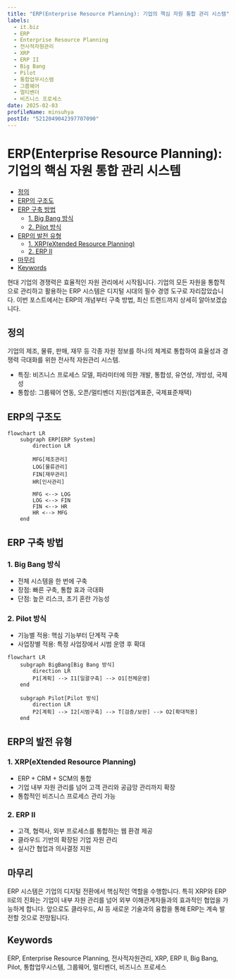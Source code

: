 ```yaml
---
title: "ERP(Enterprise Resource Planning): 기업의 핵심 자원 통합 관리 시스템"
labels:
  - it.biz
  - ERP
  - Enterprise Resource Planning
  - 전사적자원관리
  - XRP
  - ERP II
  - Big Bang
  - Pilot
  - 통합업무시스템
  - 그룹웨어
  - 멀티벤더
  - 비즈니스 프로세스
date: 2025-02-03
profileName: minsuhya
postId: "5212049042397707090"
---
```


# ERP(Enterprise Resource Planning): 기업의 핵심 자원 통합 관리 시스템

<!-- mtoc-start -->

- [정의](#정의)
- [ERP의 구조도](#erp의-구조도)
- [ERP 구축 방법](#erp-구축-방법)
  - [1. Big Bang 방식](#1-big-bang-방식)
  - [2. Pilot 방식](#2-pilot-방식)
- [ERP의 발전 유형](#erp의-발전-유형)
  - [1. XRP(eXtended Resource Planning)](#1-xrpextended-resource-planning)
  - [2. ERP II](#2-erp-ii)
- [마무리](#마무리)
- [Keywords](#keywords)

<!-- mtoc-end -->

현대 기업의 경쟁력은 효율적인 자원 관리에서 시작됩니다. 기업의 모든 자원을 통합적으로 관리하고 활용하는 ERP 시스템은 디지털 시대의 필수 경영 도구로 자리잡았습니다. 이번 포스트에서는 ERP의 개념부터 구축 방법, 최신 트렌드까지 상세히 알아보겠습니다.

## 정의

기업의 제조, 물류, 판매, 재무 등 각종 자원 정보를 하나의 체계로 통합하여 효율성과 경쟁력 극대화를 위한 전사적 자원관리 시스템.

- 특징: 비즈니스 프로세스 모델, 파라미터에 의한 개발, 통합성, 유연성, 개방성, 국제성
- 통합성: 그룹웨어 연동, 오픈/멀티벤더 지원(업계표준, 국제표준채택)

## ERP의 구조도

```mermaid
flowchart LR
    subgraph ERP[ERP System]
        direction LR

        MFG[제조관리]
        LOG[물류관리]
        FIN[재무관리]
        HR[인사관리]

        MFG <--> LOG
        LOG <--> FIN
        FIN <--> HR
        HR <--> MFG
    end
```

## ERP 구축 방법

### 1. Big Bang 방식

- 전체 시스템을 한 번에 구축
- 장점: 빠른 구축, 통합 효과 극대화
- 단점: 높은 리스크, 초기 혼란 가능성

### 2. Pilot 방식

- 기능별 적용: 핵심 기능부터 단계적 구축
- 사업장별 적용: 특정 사업장에서 시범 운영 후 확대

```mermaid
flowchart LR
    subgraph BigBang[Big Bang 방식]
        direction LR
        P1[계획] --> I1[일괄구축] --> O1[전체운영]
    end

    subgraph Pilot[Pilot 방식]
        direction LR
        P2[계획] --> I2[시범구축] --> T[검증/보완] --> O2[확대적용]
    end
```

## ERP의 발전 유형

### 1. XRP(eXtended Resource Planning)

- ERP + CRM + SCM의 통합
- 기업 내부 자원 관리를 넘어 고객 관리와 공급망 관리까지 확장
- 통합적인 비즈니스 프로세스 관리 가능

### 2. ERP II

- 고객, 협력사, 외부 프로세스를 통합하는 웹 환경 제공
- 클라우드 기반의 확장된 기업 자원 관리
- 실시간 협업과 의사결정 지원

## 마무리

ERP 시스템은 기업의 디지털 전환에서 핵심적인 역할을 수행합니다. 특히 XRP와 ERP II로의 진화는 기업이 내부 자원 관리를 넘어 외부 이해관계자들과의 효과적인 협업을 가능하게 합니다. 앞으로도 클라우드, AI 등 새로운 기술과의 융합을 통해 ERP는 계속 발전할 것으로 전망됩니다.

## Keywords

ERP, Enterprise Resource Planning, 전사적자원관리, XRP, ERP II, Big Bang, Pilot, 통합업무시스템, 그룹웨어, 멀티벤더, 비즈니스 프로세스